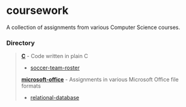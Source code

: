 # coursework #
A collection of assignments from various Computer Science courses.
### Directory ###
> **[C](../C)** - Code written in plain C
> 
> - [soccer-team-roster](../C/soccer-team-roster)
> 
> **[microsoft-office](../microsoft-office)** - Assignments in various Microsoft Office file formats
> 
> - [relational-database](../microsoft-office/relational-database)
